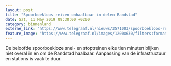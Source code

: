```yaml
---
layout: post
title: "Spoorboekloos reizen onhaalbaar in delen Randstad"
date: Sat, 11 May 2019 09:30:00 +0200
category: binnenland
externe_link: "https://www.telegraaf.nl/nieuws/3571003/spoorboekloos-reizen-onhaalbaar-in-delen-randstad"
feature_image: "https://www.telegraaf.nl/images/1200x630/filters:format(jpeg):quality(80)/cdn-kiosk-api.telegraaf.nl/3ff31e3a-736b-11e9-88d9-0218eaf05005.jpg"
---
```


<p class="intro">De beloofde spoorboekloze snel- en stoptreinen elke tien minuten blijken niet overal in en om de Randstad haalbaar. Aanpassing van de infrastructuur en stations is vaak te duur.</p>
